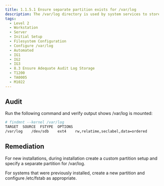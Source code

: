```yaml
---
title: 1.1.5.1 Ensure separate partition exists for /var/log
description: The /var/log directory is used by system services to store log data.
tags:
  - Level 2
  - Workstation
  - Server
  - Initial Setup
  - Filesystem Configuration
  - Configure /var/log
  - Automated
  - IG1
  - IG2
  - IG3
  - 8.3 Ensure Adequate Audit Log Storage
  - T1200
  - TA0005
  - M1022
---
```


## Audit
Run the following command and verify output shows /var/log is mounted:
```bash
# findmnt --kernel /var/log
TARGET	SOURCE	FSTYPE 	OPTIONS
/var/log 	/dev/sdb 	ext4	rw,relatime,seclabel,data=ordered
```

## Remediation
For new installations, during installation create a custom partition setup and specify a separate partition for /var/log.

For systems that were previously installed, create a new partition and configure /etc/fstab as appropriate.

